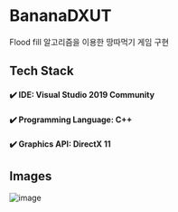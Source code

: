 # BananaDXUT
Flood fill 알고리즘을 이용한 땅따먹기 게임 구현

## Tech Stack
#### ✔️ IDE: Visual Studio 2019 Community
#### ✔️ Programming Language: C++
#### ✔️ Graphics API: DirectX 11

## Images
![image](https://user-images.githubusercontent.com/49141887/131358909-a83e395b-53f4-4193-ad9c-353e63a43dac.png)
